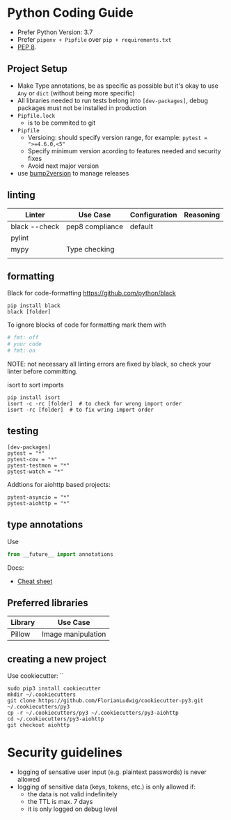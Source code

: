 # Python Coding Guide


 * Prefer Python Version: 3.7
 * Prefer `pipenv + Pipfile` over `pip + requirements.txt`
 * [PEP 8](https://www.python.org/dev/peps/pep-0008/).


## Project Setup

* Make Type annotations, be as specific as possible but it's okay to use `Any` or `dict` (without being more specific)
* All libraries needed to run tests belong into `[dev-packages]`, debug packages must not be installed in production
* `Pipfile.lock`
  * is to be commited to git
* `Pipfile`
  * Versioing: should specify version range, for example: `pytest = ">=4.6.0,<5"`
   * Specify minimum version acording to features needed and security fixes
   * Avoid next major version
 * use [bump2version](https://github.com/c4urself/bump2version) to manage releases


## linting

| Linter        | Use Case        | Configuration | Reasoning |
|---------------|-----------------|---------------|-----------|
| black --check | pep8 compliance | default       |           |
| pylint        |                 |               |           |
| mypy          | Type checking   |               |           |
|               |                 |               |           |


## formatting

Black for code-formatting
https://github.com/python/black

```
pip install black
black [folder]
```

To ignore blocks of code for formatting mark them with
```python
# fmt: off
# your code
# fmt: on
```

NOTE: not necessary all linting errors are fixed by black, so check your linter before committing.


isort to sort imports

```
pip install isort
isort -c -rc [folder]  # to check for wrong import order
isort -rc [folder]  # to fix wring import order
```


## testing

```
[dev-packages]
pytest = "*"
pytest-cov = "*"
pytest-testmon = "*"
pytest-watch = "*"
```

Addtions for aiohttp based projects:
```
pytest-asyncio = "*"
pytest-aiohttp = "*"
```

## type annotations


Use
```python
from __future__ import annotations
```

Docs:

 * [Cheat sheet](https://mypy.readthedocs.io/en/latest/cheat_sheet_py3.html)

## Preferred libraries


Library | Use Case
--------|--------------------
Pillow  | Image manipulation


## creating a new project

  Use cookiecutter: ``

```
sudo pip3 install cookiecutter
mkdir ~/.cookiecutters
git clone https://github.com/FlorianLudwig/cookiecutter-py3.git ~/.cookiecutters/py3
cp -r ~/.cookiecutters/py3 ~/.cookiecutters/py3-aiohttp
cd ~/.cookiecutters/py3-aiohttp
git checkout aiohttp
```

# Security guidelines

 * logging of sensative user input (e.g. plaintext passwords) is never allowed
 * logging of sensitive data (keys, tokens, etc.) is only allowed if:
   * the data is not valid indefinitely
   * the TTL is max. 7 days
   * it is only logged on debug level
